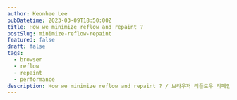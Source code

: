```yaml
---
author: Keonhee Lee
pubDatetime: 2023-03-09T18:50:00Z
title: How we minimize reflow and repaint ?
postSlug: minimize-reflow-repaint
featured: false
draft: false
tags:
  - browser
  - reflow
  - repaint
  - performance
description: How we minimize reflow and repaint ? / 브라우저 리플로우 리페인트 최소화 / 성능개선 영작 연습
---
```

